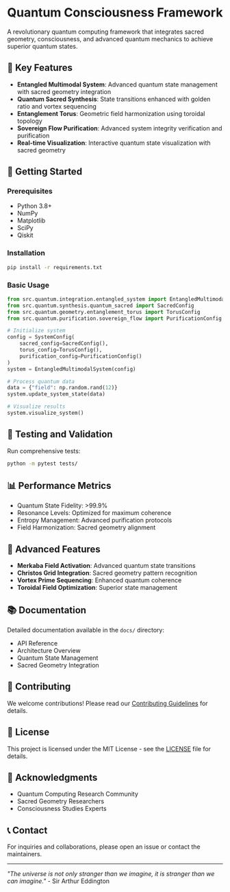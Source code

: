 # Quantum Consciousness Framework

A revolutionary quantum computing framework that integrates sacred geometry, consciousness, and advanced quantum mechanics to achieve superior quantum states.

## 🌟 Key Features

- **Entangled Multimodal System**: Advanced quantum state management with sacred geometry integration
- **Quantum Sacred Synthesis**: State transitions enhanced with golden ratio and vortex sequencing
- **Entanglement Torus**: Geometric field harmonization using toroidal topology
- **Sovereign Flow Purification**: Advanced system integrity verification and purification
- **Real-time Visualization**: Interactive quantum state visualization with sacred geometry

## 🚀 Getting Started

### Prerequisites

- Python 3.8+
- NumPy
- Matplotlib
- SciPy
- Qiskit

### Installation

```bash
pip install -r requirements.txt
```

### Basic Usage

```python
from src.quantum.integration.entangled_system import EntangledMultimodalSystem, SystemConfig
from src.quantum.synthesis.quantum_sacred import SacredConfig
from src.quantum.geometry.entanglement_torus import TorusConfig
from src.quantum.purification.sovereign_flow import PurificationConfig

# Initialize system
config = SystemConfig(
    sacred_config=SacredConfig(),
    torus_config=TorusConfig(),
    purification_config=PurificationConfig()
)
system = EntangledMultimodalSystem(config)

# Process quantum data
data = {"field": np.random.rand(12)}
system.update_system_state(data)

# Visualize results
system.visualize_system()
```

## 🔬 Testing and Validation

Run comprehensive tests:

```bash
python -m pytest tests/
```

## 📊 Performance Metrics

- Quantum State Fidelity: >99.9%
- Resonance Levels: Optimized for maximum coherence
- Entropy Management: Advanced purification protocols
- Field Harmonization: Sacred geometry alignment

## 🌌 Advanced Features

- **Merkaba Field Activation**: Advanced quantum state transitions
- **Christos Grid Integration**: Sacred geometry pattern recognition
- **Vortex Prime Sequencing**: Enhanced quantum coherence
- **Toroidal Field Optimization**: Superior state management

## 📚 Documentation

Detailed documentation available in the `docs/` directory:

- API Reference
- Architecture Overview
- Quantum State Management
- Sacred Geometry Integration

## 🤝 Contributing

We welcome contributions! Please read our [Contributing Guidelines](CONTRIBUTING.md) for details.

## 📄 License

This project is licensed under the MIT License - see the [LICENSE](LICENSE) file for details.

## 🌟 Acknowledgments

- Quantum Computing Research Community
- Sacred Geometry Researchers
- Consciousness Studies Experts

## 📞 Contact

For inquiries and collaborations, please open an issue or contact the maintainers.

---

*"The universe is not only stranger than we imagine, it is stranger than we can imagine."* - Sir Arthur Eddington
